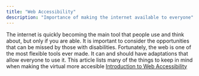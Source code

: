 ```yaml
---
title: "Web Accessibility"
description: "Importance of making the internet available to everyone"
---
```



The internet is quickly becoming the main tool that people use and think about, but only if you are able. It is important to consider the opportunities that can be missed by those with disabilities. Fortunately, the web is one of the most flexible tools ever made. It can and should have adaptations that allow everyone to use it. This article lists many of the things to keep in mind when making the virtual more accesible
[Introduction to Web Accessibility](https://webaim.org/intro/)
